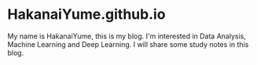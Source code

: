 # HakanaiYume.github.io
My name is HakanaiYume, this is my blog.
I'm interested in Data Analysis, Machine Learning and Deep Learning.
I will share some study notes in this blog.
